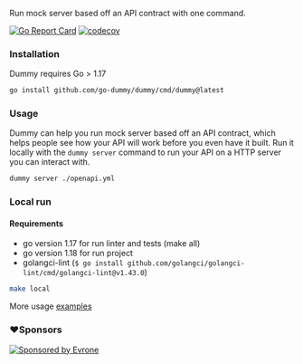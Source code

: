 Run mock server based off an API contract with one command.

[![Go Report Card](https://goreportcard.com/badge/github.com/go-dummy/dummy)](https://goreportcard.com/report/github.com/go-dummy/dummy)
[![codecov](https://codecov.io/gh/go-dummy/dummy/branch/main/graph/badge.svg?token=2J45SL2XJS)](https://codecov.io/gh/go-dummy/dummy)

### Installation
Dummy requires Go > 1.17
```bash
go install github.com/go-dummy/dummy/cmd/dummy@latest
```
### Usage
Dummy can help you run mock server based off an API contract, which helps people see how your API will work before you even have it built. Run it locally with the `dummy server` command to run your API on a HTTP server you can interact with.
```bash
dummy server ./openapi.yml
```
### Local run
#### Requirements
- go version 1.17 for run linter and tests (make all)
- go version 1.18 for run project
- golangci-lint (`$ go install github.com/golangci/golangci-lint/cmd/golangci-lint@v1.43.0`)
```bash
make local
```
More usage [examples](examples)

### :heart:Sponsors
<p>
  <a href="https://evrone.com/?utm_source=github&utm_campaign=dotenv-linter">
    <img src="https://www.mgrachev.com/assets/static/sponsored_by_evrone.svg?sanitize=true"
      alt="Sponsored by Evrone">
  </a>
</p>
